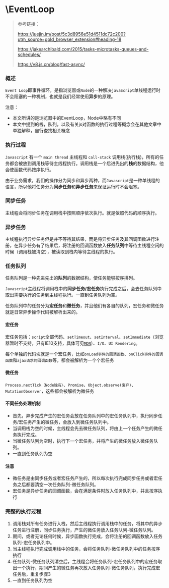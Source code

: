# \EventLoop

> 参考链接：
>
> https://juejin.im/post/5c3d8956e51d4511dc72c200?utm_source=gold_browser_extension#heading-18
>
> https://jakearchibald.com/2015/tasks-microtasks-queues-and-schedules/
>
> https://v8.js.cn/blog/fast-async/

### 概述

`Event Loop`即事件循环，是指浏览器或`Node`的一种解决`javaScript`单线程运行时不会阻塞的一种机制，也就是我们经常使用**异步**的原理。

注意：

* 本文所讲的是浏览器中的EventLoop，Node中略有不同
* 本文中提到的栈，队列，以及有关js对函数的执行过程等概念会在其他文章中单独解释，自行查找相关概念

### 执行过程

`Javascript` 有一个 `main thread` 主线程和 `call-stack` 调用栈(执行栈)，所有的任务都会被放到调用栈等待主线程执行。调用栈是一个后进先出的**栈**的数据结构，他会使函数代码按序执行。

由于业务需求，我们的操作分为同步和异步两种，而`Javascript`是一种单线程的语言，所以他将任务分为**同步任务**和**异步任务**来保证运行时不会阻塞。

### 同步任务

主线程会将同步任务在调用栈中按照顺序依次执行。就是依照代码的顺序执行。

### 异步任务

主线程执行异步任务但是并不等待其结果，而是将异步任务及其回调函数进行注册，在异步任务有了结果后，将注册的回调函数放入**任务队列**中等待主线程空闲的时候（调用栈被清空），被读取到栈内等待主线程的执行。

### 任务队列

任务队列是一种先进先出的**队列**的数据结构，使任务能够按序排列。

`Javascript`主线程将调用栈中的**同步任务/宏任务**执行完成之后，会去任务队列中取出需要执行的任务到主线程执行。一直到任务队列为空。

任务队列中的任务分为**宏任务**和**微任务**，并且他们有各自的队列，宏任务和微任务就是日常异步操作代码被解析出来的。

#### 宏任务

宏任务包括：`script`全部代码、`setTimeout`、`setInterval`、`setImmediate`（浏览器暂时不支持，只有IE10支持，具体可见[`MDN`](https://developer.mozilla.org/zh-CN/docs/Web/API/Window/setImmediate)）、`I/O`、`UI Rendering`。

每个单独的代码块就是一个宏任务，比如`onLoad事件的回调函数`、`onClick事件的回调函数`和`ajax请求的回调函数`等，都会被解析为一个个宏任务

#### 微任务

`Process.nextTick（Node独有）`、`Promise`、`Object.observe(废弃)`、`MutationObserver`，这些都会被解析为微任务

#### 不同任务处理机制

* 首先，异步完成产生的宏任务会放在任务队列中的宏任务队列中，执行同步任务/宏任务产生的微任务，会放入到微任务队列中。
* 当调用栈为空的时候，主线程会先去微任务队列，将由上一个任务产生的微任务执行完成。
* 当微任务队列为空时，执行下一个宏任务，并将产生的微任务放入微任务队列。
* 一直到任务队列为空

#### 注意

* 微任务是由同步任务或者宏任务产生的，所以每次执行完成同步任务或者宏任务之后都要清空一次任务队列-微任务队列。
* 宏任务是异步任务的回调函数，会在满足条件时放入任务队列中，并且按序执行

### 完整的执行过程

1. 调用栈对所有任务进行入栈，然后主线程执行调用栈中的任务，将其中的异步任务进行注册，同步任务执行，产生的微任务放入任务队列-微任务队列。
2. 期间，或者无论任何时候，异步函数执行完成，会将注册的回调函数放入任务队列-宏任务队列中。
3. 当主线程执行完成调用栈中的任务，会将任务队列-微任务队列中的任务按序执行
4. 任务队列-微任务队列清空后，主线程会将任务队列-宏任务队列中的宏任务取出一个执行，期间产生的微任务再次放入任务队列-微任务队列，执行完成宏任务后，重复步骤3
5. 一直到任务队列为空


